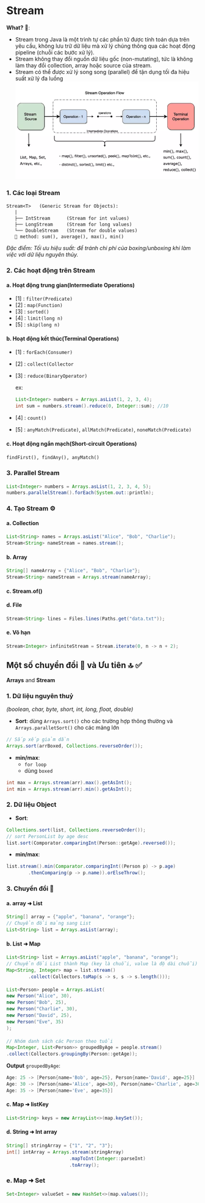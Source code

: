 # Stream
**What?** 🤔: 
- Stream trong Java là một trình tự các phần tử được tính toán dựa trên yêu cầu, không lưu trữ dữ liệu mà xử lý chúng 
  thông qua các hoạt động pipeline (chuỗi các bước xử lý).
- Stream không thay đổi nguồn dữ liệu gốc (non-mutating), tức là không làm thay đổi collection, array hoặc source của stream.
- Stream có thể được xử lý song song (parallel) để tận dụng tối đa hiệu suất xử lý đa luồng
![img.png](../img/stream.png)
### 1. Các loại Stream
```
Stream<T>   (Generic Stream for Objects):
   |
   ├── IntStream      (Stream for int values)
   ├── LongStream     (Stream for long values)
   └── DoubleStream   (Stream for double values)
   📍 method: sum(), average(), max(), min()
```
_Đặc điểm: Tối ưu hiệu suất: để tránh chi phí của boxing/unboxing khi làm việc với dữ liệu nguyên thủy._ 
### 2. Các hoạt động trên Stream
#### a. Hoạt động trung gian(Intermediate Operations)
- [1] : `filter(Predicate)`
- [2] : `map(Function)`
- [3] : `sorted()`
- [4] : `limit(long n)`
- [5] : `skip(long n)`
#### b. Hoạt động kết thúc(Terminal Operations)
- [1] : `forEach(Consumer)`
- [2] : `collect(Collector`
- [3] : `reduce(BinaryOperator)`
  
  ex:
  ```java
  List<Integer> numbers = Arrays.asList(1, 2, 3, 4);
  int sum = numbers.stream().reduce(0, Integer::sum); //10
  ```
- [4] : `count()`
- [5] : `anyMatch(Predicate)`, `allMatch(Predicate)`, `noneMatch(Predicate)`
#### c. Hoạt động ngắn mạch(Short-circuit Operations)
`findFirst(), findAny(), anyMatch()`
### 3. Parallel Stream
```java
List<Integer> numbers = Arrays.asList(1, 2, 3, 4, 5);
numbers.parallelStream().forEach(System.out::println);
```
### 4. Tạo Stream ⚙️
#### a. Collection
```java
List<String> names = Arrays.asList("Alice", "Bob", "Charlie");
Stream<String> nameStream = names.stream();
```
#### b. Array
```java
String[] nameArray = {"Alice", "Bob", "Charlie"};
Stream<String> nameStream = Arrays.stream(nameArray);
```
#### c. Stream.of()
#### d. File
```java
Stream<String> lines = Files.lines(Paths.get("data.txt"));
```
#### e. Vô hạn
```java
Stream<Integer> infiniteStream = Stream.iterate(0, n -> n + 2);
```

## Một số chuyển đổi 🎯 và Ưu tiên 🔝 ✅
**Arrays** and **Stream**
### 1. Dữ liệu nguyên thuỷ 
_(boolean, char, byte, short, int, long, float, double)_

- **Sort**: dùng `Arrays.sort()` cho các trường hợp thông thường và `Arrays.paralletSort()` cho các mảng lớn
  
```java
// Sắp xếp giảm dần
Arrays.sort(arrBoxed, Collections.reverseOrder());
```

- **min/max**:
  + `for loop`
  + dùng `boxed`

```java
int max = Arrays.stream(arr).max().getAsInt();
int min = Arrays.stream(arr).min().getAsInt();
```
### 2. Dữ liệu Object
- **Sort**:

```java
Collections.sort(list, Collections.reverseOrder());
// sort PersonList by age desc
list.sort(Comporator.comparingInt(Person::getAge).reversed());
```

- **min/max**:
```java
list.stream().min(Comparator.comparingInt((Person p) -> p.age)
        .thenComparing(p -> p.name)).orElseThrow();
```
### 3. Chuyển đổi 🔄

#### a. array  ➜  List

```java
String[] array = {"apple", "banana", "orange"};
// Chuyển đổi mảng sang List
List<String> list = Arrays.asList(array);
```

#### b. List ➜ Map

```java
List<String> list = Arrays.asList("apple", "banana", "orange");
// Chuyển đổi List thành Map (key là chuỗi, value là độ dài chuỗi)
Map<String, Integer> map = list.stream()
        .collect(Collectors.toMap(s -> s, s -> s.length()));

List<Person> people = Arrays.asList(
new Person("Alice", 30),
new Person("Bob", 25),
new Person("Charlie", 30),
new Person("David", 25),
new Person("Eve", 35)
);

// Nhóm danh sách các Person theo tuổi
Map<Integer, List<Person>> groupedByAge = people.stream()
.collect(Collectors.groupingBy(Person::getAge));
```

**Output** `groupedByAge`:

```groovy
Age: 25 -> [Person{name='Bob', age=25}, Person{name='David', age=25}]
Age: 30 -> [Person{name='Alice', age=30}, Person{name='Charlie', age=30}]
Age: 35 -> [Person{name='Eve', age=35}]
```
#### c. Map ➜ listKey

```java
List<String> keys = new ArrayList<>(map.keySet());
```

#### d. String ➜ Int array

```java
String[] stringArray = {"1", "2", "3"};
int[] intArray = Arrays.stream(stringArray)
                       .mapToInt(Integer::parseInt)
                       .toArray();
```

### e. Map ➜ Set
```java
Set<Integer> valueSet = new HashSet<>(map.values());
```



